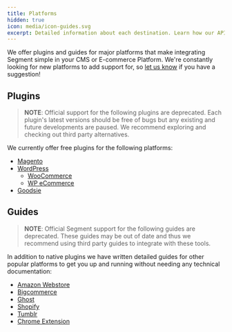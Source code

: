 ```yaml
---
title: Platforms
hidden: true
icon: media/icon-guides.svg
excerpt: Detailed information about each destination. Learn how our API methods are implemented for that destination.
---
```



We offer plugins and guides for major platforms that make integrating Segment simple in your CMS or E-commerce Platform. We're constantly looking for new platforms to add support for, so [let us know](/contact/requests) if you have a suggestion!


## Plugins

> **NOTE**: Official support for the following plugins are deprecated. Each plugin's latest versions should be free of bugs but any existing and future developments are paused. We recommend exploring and checking out third party alternatives.


We currently offer free plugins for the following platforms:

- [Magento](/docs/sources/website/guides/magento)
- [WordPress](/docs/sources/website/guides/wordpress)
  - [WooCommerce](/docs/sources/website/guides/woocommerce)
  - [WP eCommerce](/docs/sources/website/guides/wp-ecommerce)
- [Goodsie](/docs/sources/website/guides/goodsie)


## Guides

> **NOTE**: Official Segment support for the following guides are deprecated. These guides may be out of date and thus we recommend using third party guides to integrate with these tools.

In addition to native plugins we have written detailed guides for other popular platforms to get you up and running without needing any technical documentation:

- [Amazon Webstore](/docs/sources/website/guides/amazon-webstore)
- [Bigcommerce](/docs/sources/website/guides/bigcommerce)
- [Ghost](/docs/sources/website/guides/ghost)
- [Shopify](/docs/sources/website/guides/shopify)
- [Tumblr](/docs/sources/website/guides/tumblr)
- [Chrome Extension](/docs/sources/website/guides/chrome-extension)
